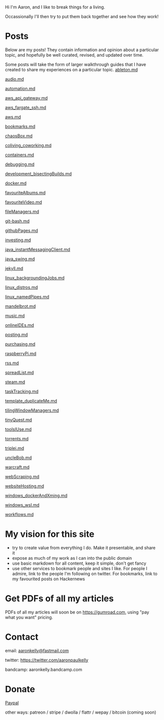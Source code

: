 Hi I'm Aaron, and I like to break things for a living.

Occassionally I'll then try to put them back together and see how they work!

# Posts
Below are my posts! They contain information and opinion about a particular
topic, and hopefully be well curated, revised, and updated over time.

Some posts will take the form of larger walkthrough guides that I have
created to share my experiences on a particular topic.
[ableton.md](posts/withTOCs/ableton.md)

[audio.md](posts/withTOCs/audio.md)

[automation.md](posts/withTOCs/automation.md)

[aws_api_gateway.md](posts/withTOCs/aws_api_gateway.md)

[aws_fargate_ssh.md](posts/withTOCs/aws_fargate_ssh.md)

[aws.md](posts/withTOCs/aws.md)

[bookmarks.md](posts/withTOCs/bookmarks.md)

[chaosBox.md](posts/withTOCs/chaosBox.md)

[coliving_coworking.md](posts/withTOCs/coliving_coworking.md)

[containers.md](posts/withTOCs/containers.md)

[debugging.md](posts/withTOCs/debugging.md)

[development_bisectingBuilds.md](posts/withTOCs/development_bisectingBuilds.md)

[docker.md](posts/withTOCs/docker.md)

[favouriteAlbums.md](posts/withTOCs/favouriteAlbums.md)

[favouriteVideo.md](posts/withTOCs/favouriteVideo.md)

[fileManagers.md](posts/withTOCs/fileManagers.md)

[git-bash.md](posts/withTOCs/git-bash.md)

[githubPages.md](posts/withTOCs/githubPages.md)

[investing.md](posts/withTOCs/investing.md)

[java_instantMessagingClient.md](posts/withTOCs/java_instantMessagingClient.md)

[java_swing.md](posts/withTOCs/java_swing.md)

[jekyll.md](posts/withTOCs/jekyll.md)

[linux_backgroundingJobs.md](posts/withTOCs/linux_backgroundingJobs.md)

[linux_distros.md](posts/withTOCs/linux_distros.md)

[linux_namedPipes.md](posts/withTOCs/linux_namedPipes.md)

[mandelbrot.md](posts/withTOCs/mandelbrot.md)

[music.md](posts/withTOCs/music.md)

[onlineIDEs.md](posts/withTOCs/onlineIDEs.md)

[posting.md](posts/withTOCs/posting.md)

[purchasing.md](posts/withTOCs/purchasing.md)

[raspberryPi.md](posts/withTOCs/raspberryPi.md)

[rss.md](posts/withTOCs/rss.md)

[spreadList.md](posts/withTOCs/spreadList.md)

[steam.md](posts/withTOCs/steam.md)

[taskTracking.md](posts/withTOCs/taskTracking.md)

[template_duplicateMe.md](posts/withTOCs/template_duplicateMe.md)

[tilingWindowManagers.md](posts/withTOCs/tilingWindowManagers.md)

[tinyQuest.md](posts/withTOCs/tinyQuest.md)

[toolsIUse.md](posts/withTOCs/toolsIUse.md)

[torrents.md](posts/withTOCs/torrents.md)

[triplej.md](posts/withTOCs/triplej.md)

[uncleBob.md](posts/withTOCs/uncleBob.md)

[warcraft.md](posts/withTOCs/warcraft.md)

[webScraping.md](posts/withTOCs/webScraping.md)

[websiteHosting.md](posts/withTOCs/websiteHosting.md)

[windows_dockerAndXming.md](posts/withTOCs/windows_dockerAndXming.md)

[windows_wsl.md](posts/withTOCs/windows_wsl.md)

[workflows.md](posts/withTOCs/workflows.md)

# My vision for this site
- try to create value from everything I do. Make it presentable, and share it
- expose as much of my work as I can into the public domain
- use basic markdown for all content, keep it simple, don't get fancy
- use other services to bookmark people and sites I like. For people I admire, link to the people I'm following on twitter. For bookmarks, link to my favourited posts on Hackernews

# Get PDFs of all my articles
PDFs of all my articles will soon be on https://gumroad.com, using
"pay what you want" pricing.

# Contact

email: aaronkelly@fastmail.com

twitter: https://twitter.com/aaronpaulkelly

bandcamp: aaronkelly.bandcamp.com

# Donate
[Paypal](https://www.paypal.com/cgi-bin/webscr?cmd=_donations&business=DTJST2MAMPYQ8&currency_code=EUR&source=url)

other ways: patreon / stripe / dwolla / flattr / wepay / bitcoin (coming soon)

